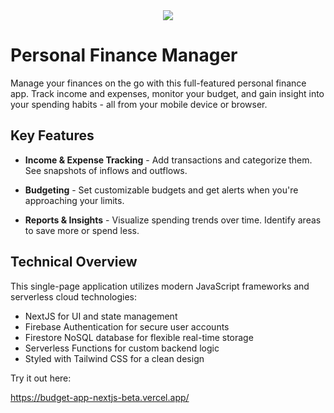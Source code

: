 
<div align=center>
  <img src="https://github.com/user-attachments/assets/c0122035-ed30-42c5-862f-6a369ec8d85c"/>
</div>

# Personal Finance Manager

Manage your finances on the go with this full-featured personal finance app. Track income and expenses, monitor your budget, and gain insight into your spending habits - all from your mobile device or browser.

## Key Features

- **Income & Expense Tracking** - Add transactions and categorize them. See snapshots of inflows and outflows.

- **Budgeting** - Set customizable budgets and get alerts when you're approaching your limits.  

- **Reports & Insights** - Visualize spending trends over time. Identify areas to save more or spend less.

## Technical Overview

This single-page application utilizes modern JavaScript frameworks and serverless cloud technologies:

- NextJS for UI and state management
- Firebase Authentication for secure user accounts   
- Firestore NoSQL database for flexible real-time storage
- Serverless Functions for custom backend logic
- Styled with Tailwind CSS for a clean design

Try it out here:

https://budget-app-nextjs-beta.vercel.app/
